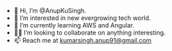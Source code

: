 - 👋 Hi, I’m @AnupKuSingh.
- 👀 I’m interested in new evergrowing tech world.
- 🌱 I’m currently learning AWS and Angular.
- 🤟🏻 I’m looking to collaborate on anything interesting.
- 📫 Reach me at kumarsingh.anup91@gmail.com

<!---
AnupKuSingh/AnupKuSingh is a ✨ special ✨ repository because its `README.md` (this file) appears on your GitHub profile.
You can click the Preview link to take a look at your changes.
--->
